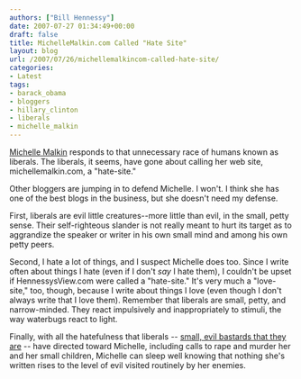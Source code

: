 ```yaml
---
authors: ["Bill Hennessy"]
date: 2007-07-27 01:34:49+00:00
draft: false
title: MichelleMalkin.com Called "Hate Site"
layout: blog
url: /2007/07/26/michellemalkincom-called-hate-site/
categories:
- Latest
tags:
- barack_obama
- bloggers
- hillary_clinton
- liberals
- michelle_malkin
---
```


[Michelle Malkin](https://michellemalkin.com/2007/07/26/about-this-hate-site/) responds to that unnecessary race of humans known as liberals.  The liberals, it seems, have gone about calling her web site, michellemalkin.com, a "hate-site."

Other bloggers are jumping in to defend Michelle.  I won't.  I think she has one of the best blogs in the business, but she doesn't need my defense.

First, liberals are evil little creatures--more little than evil, in the small, petty sense.  Their self-righteous slander is not really meant to hurt its target as to aggrandize the speaker or writer in his own small mind and among his own petty peers.

Second, I hate a lot of things, and  I suspect Michelle does too.  Since I write often about things I hate (even if I don't _say_ I hate them), I couldn't be upset if HennessysView.com were called a "hate-site."  It's very much a "love-site," too, though, because I write about things I love (even though I don't always write that I love them).   Remember that liberals are small, petty, and narrow-minded.  They react impulsively and inappropriately to stimuli, the way waterbugs react to light.

Finally, with all the hatefulness that liberals -- [small, evil bastards that they are](https://michellemalkin.com/2007/03/28/a-message-to-the-techblogging-elite/) -- have directed toward Michelle, including calls to rape and murder her and her small children, Michelle can sleep well knowing that nothing she's written rises to the level of evil visited routinely by her enemies.


